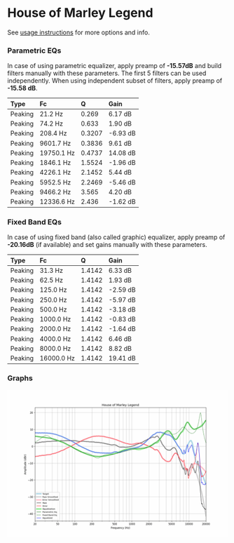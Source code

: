 # House of Marley Legend
See [usage instructions](https://github.com/jaakkopasanen/AutoEq#usage) for more options and info.

### Parametric EQs
In case of using parametric equalizer, apply preamp of **-15.57dB** and build filters manually
with these parameters. The first 5 filters can be used independently.
When using independent subset of filters, apply preamp of **-15.58 dB**.

| Type    | Fc         |      Q | Gain     |
|:--------|:-----------|:-------|:---------|
| Peaking | 21.2 Hz    | 0.269  | 6.17 dB  |
| Peaking | 74.2 Hz    | 0.633  | 1.90 dB  |
| Peaking | 208.4 Hz   | 0.3207 | -6.93 dB |
| Peaking | 9601.7 Hz  | 0.3836 | 9.61 dB  |
| Peaking | 19750.1 Hz | 0.4737 | 14.08 dB |
| Peaking | 1846.1 Hz  | 1.5524 | -1.96 dB |
| Peaking | 4226.1 Hz  | 2.1452 | 5.44 dB  |
| Peaking | 5952.5 Hz  | 2.2469 | -5.46 dB |
| Peaking | 9466.2 Hz  | 3.565  | 4.20 dB  |
| Peaking | 12336.6 Hz | 2.436  | -1.62 dB |

### Fixed Band EQs
In case of using fixed band (also called graphic) equalizer, apply preamp of **-20.16dB**
(if available) and set gains manually with these parameters.

| Type    | Fc         |      Q | Gain     |
|:--------|:-----------|:-------|:---------|
| Peaking | 31.3 Hz    | 1.4142 | 6.33 dB  |
| Peaking | 62.5 Hz    | 1.4142 | 1.93 dB  |
| Peaking | 125.0 Hz   | 1.4142 | -2.59 dB |
| Peaking | 250.0 Hz   | 1.4142 | -5.97 dB |
| Peaking | 500.0 Hz   | 1.4142 | -3.18 dB |
| Peaking | 1000.0 Hz  | 1.4142 | -0.83 dB |
| Peaking | 2000.0 Hz  | 1.4142 | -1.64 dB |
| Peaking | 4000.0 Hz  | 1.4142 | 6.46 dB  |
| Peaking | 8000.0 Hz  | 1.4142 | 8.82 dB  |
| Peaking | 16000.0 Hz | 1.4142 | 19.41 dB |

### Graphs
![](./House%20of%20Marley%20Legend.png)